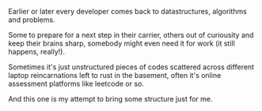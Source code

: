 Earlier or later every developer comes back to datastructures, algorithms and problems. 

Some to prepare for a next step in their carrier, others out of curiousity and keep their brains sharp, somebody
might even need it for work (it still happens, really!).

Sometimes it's just unstructured pieces of codes scattered across different laptop reincarnations left to rust in the basement,
often it's online assessment platforms like leetcode or so.

And this one is my attempt to bring some structure just for me.